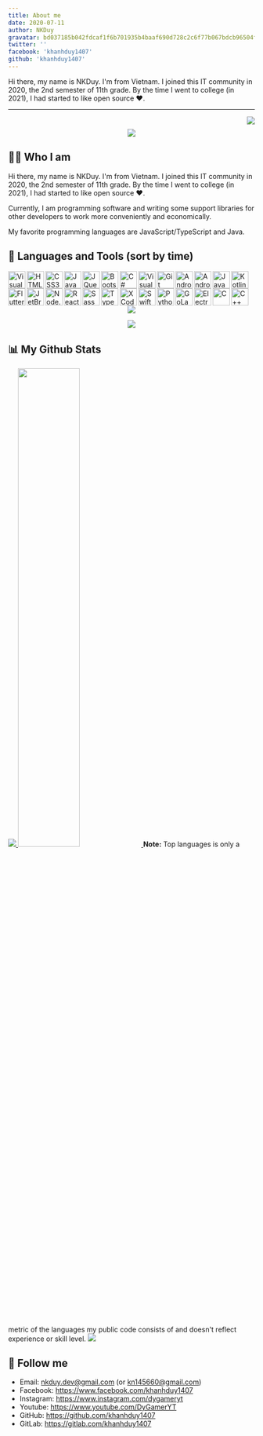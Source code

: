 ```yaml
---
title: About me
date: 2020-07-11
author: NKDuy
gravatar: bd037185b042fdcaf1f6b701935b4baaf690d728c2c6f77b067bdcb96504ff93
twitter: ''
facebook: 'khanhduy1407'
github: 'khanhduy1407'
---
```


Hi there, my name is NKDuy. I'm from Vietnam. I joined this IT community in 2020, the 2nd semester of 11th grade. By the time I went to college (in 2021), I had started to like open source ❤️.

---

<img align="right" src="https://visitor-badge.laobi.icu/badge?page_id=khanhduy1407">

<h1 align="center">
  <a href="https://git.io/typing-svg">
    <img src="https://readme-typing-svg.herokuapp.com?font=&size=30&duration=3000&color=03A9F4&center=true&vCenter=true&lines=Hello%2C+there!++%F0%9F%91%8B;My+name+is+NKDuy......;Nice+to+meet+you!">
  </a>
</h1>

## 🤷‍♂️ Who I am

Hi there, my name is NKDuy. I'm from Vietnam. I joined this IT community in 2020, the 2nd semester of 11th grade. By the time I went to college (in 2021), I had started to like open source ❤️.

Currently, I am programming software and writing some support libraries for other developers to work more conveniently and economically.

My favorite programming languages are JavaScript/TypeScript and Java.

## 🚀 Languages and Tools (sort by time)

<p align="left">
  <img align="left" alt="Visual Studio" width="35px" src="https://cdn.jsdelivr.net/gh/devicons/devicon/icons/visualstudio/visualstudio-plain.svg" />
  <img align="left" alt="HTML5" width="35px" src="https://cdn.jsdelivr.net/gh/devicons/devicon/icons/html5/html5-original.svg" />
  <img align="left" alt="CSS3" width="35px" src="https://cdn.jsdelivr.net/gh/devicons/devicon/icons/css3/css3-original.svg" />
  <img align="left" alt="JavaScript" width="35px" src="https://cdn.jsdelivr.net/gh/devicons/devicon/icons/javascript/javascript-original.svg" />
  <img align="left" alt="JQuery" width="35px" src="https://cdn.jsdelivr.net/gh/devicons/devicon/icons/jquery/jquery-plain-wordmark.svg" />
  <img align="left" alt="Bootstrap" width="35px" src="https://cdn.jsdelivr.net/gh/devicons/devicon/icons/bootstrap/bootstrap-original.svg" />
  <img align="left" alt="C#" width="35px" src="https://cdn.jsdelivr.net/gh/devicons/devicon/icons/csharp/csharp-original.svg" />
  <img align="left" alt="Visual Studio Code" width="35px" src="https://cdn.jsdelivr.net/gh/devicons/devicon/icons/vscode/vscode-original.svg" />
  <img align="left" alt="Git" width="35px" src="https://cdn.jsdelivr.net/gh/devicons/devicon/icons/git/git-original.svg" />
  <img align="left" alt="Android Studio" width="35px" src="https://cdn.jsdelivr.net/gh/devicons/devicon/icons/androidstudio/androidstudio-original.svg" />
  <img align="left" alt="Android" width="35px" src="https://cdn.jsdelivr.net/gh/devicons/devicon/icons/android/android-original.svg" />
  <img align="left" alt="Java" width="35px" src="https://cdn.jsdelivr.net/gh/devicons/devicon/icons/java/java-original.svg" />
  <img align="left" alt="Kotlin" width="35px" src="https://cdn.jsdelivr.net/gh/devicons/devicon/icons/kotlin/kotlin-original.svg" />
  <img align="left" alt="Flutter" width="35px" src="https://cdn.jsdelivr.net/gh/devicons/devicon/icons/flutter/flutter-original.svg" />
  <img align="left" alt="JetBrains" width="35px" src="https://cdn.jsdelivr.net/gh/devicons/devicon/icons/jetbrains/jetbrains-original.svg" />
  <img align="left" alt="Node.js" width="35px" src="https://cdn.jsdelivr.net/gh/devicons/devicon/icons/nodejs/nodejs-original.svg" />
  <img align="left" alt="React" width="35px" src="https://cdn.jsdelivr.net/gh/devicons/devicon/icons/react/react-original.svg" />
  <img align="left" alt="Sass" width="35px" src="https://cdn.jsdelivr.net/gh/devicons/devicon/icons/sass/sass-original.svg" />
  <img align="left" alt="TypeScript" width="35px" src="https://cdn.jsdelivr.net/gh/devicons/devicon/icons/typescript/typescript-original.svg" />
  <img align="left" alt="XCode" width="35px" src="https://cdn.jsdelivr.net/gh/devicons/devicon/icons/xcode/xcode-original.svg" />
  <img align="left" alt="Swift" width="35px" src="https://cdn.jsdelivr.net/gh/devicons/devicon/icons/swift/swift-original.svg" />
  <img align="left" alt="Python" width="35px" src="https://cdn.jsdelivr.net/gh/devicons/devicon/icons/python/python-original.svg" />
  <img align="left" alt="GoLang" width="35px" src="https://cdn.jsdelivr.net/gh/devicons/devicon/icons/go/go-original.svg" />
  <img align="left" alt="Electron" width="35px" src="https://cdn.jsdelivr.net/gh/devicons/devicon/icons/electron/electron-original.svg" />
  <img align="left" alt="C" width="35px" src="https://cdn.jsdelivr.net/gh/devicons/devicon/icons/c/c-original.svg" />
  <img align="left" alt="C++" width="35px" src="https://cdn.jsdelivr.net/gh/devicons/devicon/icons/cplusplus/cplusplus-original.svg" />
</p>

<br/><br/><br/>

<p align="center">
  <a href="https://github.com/khanhduy1407/github-readme-streak-stats">
    <img src="https://github-readme-streak-stats.herokuapp.com/?user=khanhduy1407&theme=black-ice&hide_border=true&stroke=0000&background=060A0CD0"/>
  </a>
</p>
<p align="center">
  <a href="https://github.com/khanhduy1407/github-profile-trophy">
    <img src="https://github-profile-trophy.vercel.app/?username=khanhduy1407&column=-1&theme=darkhub&no-frame=true" />
  </a>
</p>

## 📊 My Github Stats

<a href="https://github.com/khanhduy1407/github-readme-stats">
  <img src="https://nkduy-github-stats.vercel.app/api?username=khanhduy1407&show_icons=true&count_private=true&theme=react&hide_border=true&bg_color=0D1117" />
</a>
<a href="https://github.com/khanhduy1407/github-readme-stats">
  <img width="50%" src="https://nkduy-github-stats.vercel.app/api/top-langs/?username=khanhduy1407&langs_count=8&count_private=true&layout=compact&theme=react&hide_border=true&bg_color=0D1117" />
</a>
<b>Note:</b> Top languages is only a metric of the languages my public code consists of and doesn't reflect experience or skill level.

<a href="https://github.com/khanhduy1407/github-readme-activity-graph">
  <img src="https://github-readme-activity-graph.vercel.app/graph?username=khanhduy1407&bg_color=0d1117&color=5bcdec&line=5bcdec&point=ffffff&area=true&hide_border=true" />
</a>

## 🎊 Follow me

- Email: nkduy.dev@gmail.com (or kn145660@gmail.com)
- Facebook: https://www.facebook.com/khanhduy1407
- Instagram: https://www.instagram.com/dygameryt
- Youtube: https://www.youtube.com/DyGamerYT
- GitHub: https://github.com/khanhduy1407
- GitLab: https://gitlab.com/khanhduy1407
